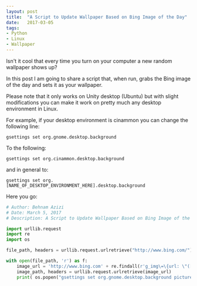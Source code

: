 ```yaml
---
layout: post
title:  "A Script to Update Wallpaper Based on Bing Image of the Day"
date:   2017-03-05
tags:
- Python
- Linux
- Wallpaper
---
```


Isn't it cool that every time you turn on your computer a new random wallpaper shows up?

In this post I am going to share a script that, when run, grabs the Bing image of the day and sets it as your wallpaper.

Please note that it only works on Unity desktop (Ubuntu) but with slight modifications you can make it work on pretty much any desktop environment in Linux.

For example, if your desktop environment is cinammon you can change the following line:

`gsettings set org.gnome.desktop.background`

To the following:

`gsettings set org.cinammon.desktop.background`

and in general to:

`gsettings set org.[NAME_OF_DESKTOP_ENVIRONMENT_HERE].desktop.background`

Here you go:

```python
# Author: Behnam Azizi
# Date: March 5, 2017
# Description: A Script to Update Wallpaper Based on Bing Image of the Day

import urllib.request
import re
import os

file_path, headers = urllib.request.urlretrieve("http://www.bing.com/")

with open(file_path, 'r') as f:
	image_url = 'http://www.bing.com' + re.findall(r'g_img\=\{url: \"([^\"]+)', f.read() )[0]
	image_path, headers = urllib.request.urlretrieve(image_url)
	print( os.popen("gsettings set org.gnome.desktop.background picture-uri file://{path}".format(path=image_path) ).read())
```
